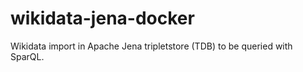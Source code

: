 # wikidata-jena-docker
Wikidata import in Apache Jena tripletstore (TDB) to be queried with SparQL.
